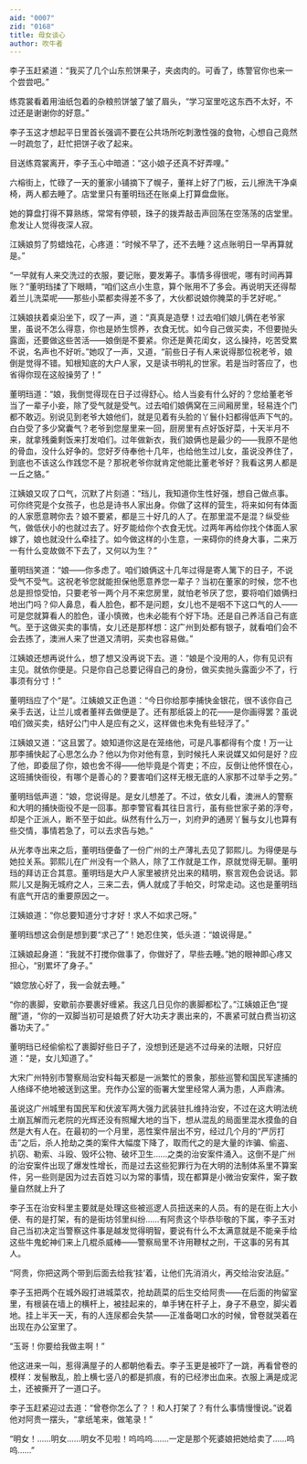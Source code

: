 ```yaml
---
aid: "0007"
zid: "0168"
title: 母女谈心
author: 吹牛者
---
```


李子玉赶紧道：“我买了几个山东煎饼果子，夹卤肉的。可香了，练警官你也来一个尝尝吧。”

练霓裳看着用油纸包着的杂粮煎饼皱了皱了眉头，“学习室里吃这东西不太好，不过还是谢谢你的好意。”

李子玉这才想起平日里首长强调不要在公共场所吃刺激性强的食物，心想自己竟然一时疏忽了，赶忙把饼子收了起来。

目送练霓裳离开，李子玉心中暗道：“这小娘子还真不好弄哩。”

六榕街上，忙碌了一天的董家小铺摘下了幌子，董祥上好了门板，云儿擦洗干净桌椅，两人都去睡了。店堂里只有董明珰还在账桌上打算盘盘账。

她的算盘打得不算熟练，常常有停顿，珠子的拨弄敲击声回荡在空荡荡的店堂里。愈发让人觉得夜深人寂。

江姨娘剪了剪蜡烛花，心疼道：“时候不早了，还不去睡？这点账明日一早再算就是。”

“一早就有人来交洗过的衣服，要记账，要发筹子。事情多得很呢，哪有时间再算账？”董明珰揉了下眼睛，“咱们这点小生意，算个账用不了多会。再说明天还得帮着兰儿洗菜呢――那些小菜都卖得差不多了，大伙都说娘你腌菜的手艺好呢。”

江姨娘扶着桌沿坐下，叹了一声，道：“真真是造孽！过去咱们娘儿俩在老爷家里，虽说不怎么得意，你也是娇生惯养，衣食无忧。如今自己做买卖，不但要抛头露面，还要做这些苦活――娘倒是不要紧。你还是黄花闺女，这么操持，吃苦受累不说，名声也不好听。”她叹了一声，又道，“前些日子有人来说得那位祝老爷，娘倒是觉得不错。知根知底的大户人家，又是读书明礼的世家。若是当时答应了，也省得你现在这般操劳了！”

董明珰道：“娘，我倒觉得现在日子过得舒心。给人当妾有什么好的？您给董老爷当了一辈子小妾，除了受气就是受气。过去咱们娘俩窝在三间厢房里，轻易连个门都不敢迈。别说见到老爷大娘他们，就是见着有头脸的丫鬟仆妇都得低声下气的。白白受了多少窝囊气？老爷到您屋里来一回，厨房里有点好饭好菜，十天半月不来，就拿残羹剩饭来打发咱们。过年做新衣，我们娘俩也是最少的――我原不是他的骨血，没什么好争的。您好歹侍奉他十几年，也给他生过儿女，虽说没养住了，到底也不该这么作践您不是？那祝老爷你就肯定他能比董老爷好？我看这男人都是一丘之貉。”

江姨娘又叹了口气，沉默了片刻道：“珰儿，我知道你生性好强，想自己做点事。可你终究是个女孩子，也总是诗书人家出身。你做了这样的营生，将来如何有体面的人家愿意聘你去？娘不要紧，都是三十好几的人了。在那里混不是混？纵受些气，做低伏小的也就过去了。好歹能给你个衣食无忧。过两年再给你找个体面人家嫁了，娘也就没什么牵挂了。如今做这样的小生意，一来碍你的终身大事，二来万一有什么变故做不下去了，又何以为生？”

董明珰笑道：“娘――你多虑了。咱们娘俩这十几年过得是寄人篱下的日子，不说受气不受气。这祝老爷您就能担保他愿意养您一辈子？当初在董家的时候，您不也总是担惊受怕，只要老爷一两个月不来您房里，就怕老爷厌了您，要将咱们娘俩扫地出门吗？仰人鼻息，看人脸色，都不是问题，女儿也不是咽不下这口气的人――可是您就算看人的脸色，谨小慎微，也未必能有个好下场。还是自己养活自己有底气。至于这做买卖的事情，女儿还是那样想：这广州到处都有银子，就看咱们会不会去拣了，澳洲人来了世道又清明，买卖也容易做。”

江姨娘还想再说什么，想了想又没再说下去。道：“娘是个没用的人，你有见识有主见。就依你便是。只是你自己总要记得自己的身份，做买卖抛头露面少不了，行事须有分寸！”

董明珰应了个“是”。江姨娘又正色道：“今日你给那李捕快金银花，很不该你自己亲手去送，让兰儿或者董祥去做便是了。还有那纸袋上的花――是你画得罢？虽说咱们做买卖，结好公门中人是应有之义，这样做也未免有些轻浮了。”

江姨娘又道：“这且罢了。娘知道你这是在笼络他，可是凡事都得有个度！万一让那李捕快起了心思怎么办？他以为你对他有意，到时候托人来说媒又如何是好？应了他，即委屈了你，娘也舍不得――他毕竟是个胥吏；不应，反倒让他怀恨在心，这班捕快衙役，有哪个是善心的？要害咱们这样无根无底的人家那不过举手之劳。”

董明珰低声道：“娘，您说得是。是女儿想差了。不过，依女儿看，澳洲人的警察和大明的捕快衙役不是一回事。那李警官看其往日言行，虽有些世家子弟的浮夸，却是个正派人，断不至于如此。纵然有什么万一，刘府尹的通房丫鬟与女儿也算有些交情，事情若急了，可以去求告与她。”

从光孝寺出来之后，董明珰便备了一份广州的土产薄礼去见了郭熙儿。为得便是与她拉关系。郭熙儿在广州没有一个熟人，除了工作就是工作，原就觉得无聊。董明珰的拜访正合其意。董明珰是大户人家里被挤兑出来的精明，察言观色会说话。郭熙儿又是胸无城府之人，三来二去，俩人就成了手帕交，时常走动。这也是董明珰有底气开店的重要原因之一。

江姨娘道：“你总要知道分寸才好！求人不如求己呀。”

董明珰想这会倒是想到要“求己了”！她忍住笑，低头道：“娘说得是。”

江姨娘起身道：“我就不打搅你做事了，你做好了，早些去睡。”她的眼神即心疼又担心，“别累坏了身子。”

“娘您放心好了，我一会就去睡。”

“你的裹脚，安歇前亦要裹好缠紧。我这几日见你的裹脚都松了。”江姨娘正色“提醒”道，“你的一双脚当初可是娘费了好大功夫才裹出来的，不裹紧可就白费当初这番功夫了。”

董明珰已经偷偷松了裹脚好些日子了，没想到还是逃不过母亲的法眼，只好应道：“是，女儿知道了。”

大宋广州特别市警察局治安科每天都是一派繁忙的景象，那些巡警和国民军逮捕的人络绎不绝地被送到这里。充作办公室的衙署大堂里经常人满为患，人声鼎沸。

虽说这广州城里有国民军和伏波军两大强力武装驻扎维持治安，不过在这大明法统土崩瓦解而元老院的光辉还没有照耀大地的当下，想从混乱的局面里混水摸鱼的自然是大有人在。在最初的一个月里，恶性案件层出不穷，经过几个月的“严厉打击”之后，杀人抢劫之类的案件大幅度下降了，取而代之的是大量的诈骗、偷盗、扒窃、勒索、斗殴、毁坏公物、破坏卫生……之类的治安案件涌入。这倒不是广州的治安案件出现了爆发性增长，而是过去这些犯罪行为在大明的法制体系里不算案件，另一些则是因为过去百姓习以为常的事情，现在都算是小微治安案件，案子数量自然就上升了

李子玉在治安科里主要就是处理这些被巡逻人员扭送来的人员。有的是在街上大小便、有的是打架，有的是街坊邻里纠纷……有阿贵这个毕恭毕敬的下属，李子玉对自己当初决定当警察这件事是越发觉得明智，要说有什么不太满意就是不能亲手给这些牛鬼蛇神们来上几棍杀威棒――警察局里不许用鞭杖之刑，干这事的另有其人。

“阿贵，你把这两个带到后面去给我‘挂’着，让他们先消消火，再交给治安法庭。”

李子玉把两个在城外殴打进城菜农，抢劫蔬菜的后生交给阿贵——在后面的拘留室里，有根装在墙上的横杆上，被挂起来的，单手铐在杆子上，身子不悬空，脚尖着地。挂上半天一天，有的人连尿都会失禁――正准备喝口水的时候，曾卷就哭着在出现在办公室里了。

“玉哥！你要给我做主啊！”

他这进来一叫，惹得满屋子的人都朝他看去。李子玉更是被吓了一跳，再看曾卷的模样：发髻散乱，脸上横七竖八的都是抓痕，有的已经渗出血来。衣服上满是成泥土，还被撕开了一道口子。

李子玉赶紧迎过去道：“曾卷你怎么了？！和人打架了？有什么事情慢慢说。”说着他对阿贵一摆头，“拿纸笔来，做笔录！”

“明女！……明女……明女不见啦！呜呜呜.……一定是那个死婆娘把她给卖了……呜呜……”
